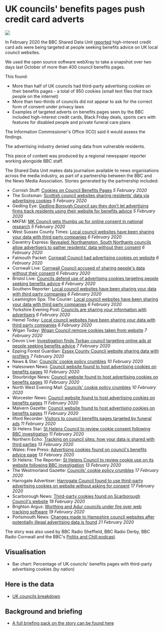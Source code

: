# UK councils' benefits pages push credit card adverts

![](https://ichef.bbci.co.uk/news/660/cpsprodpb/136B1/production/_110773597_cookies.jpg)

In February 2020 the BBC Shared Data Unit [reported](https://www.bbc.co.uk/news/uk-50504621) high-interest credit card ads were being targeted at people seeking benefits advice on UK local council websites.

We used the open source software webXray to take a snapshot over two days last October of more than 400 council benefits pages.

This found:

- More than half of UK councils had third-party advertising cookies on their benefits pages - a total of 950 cookies (small text files that track people on the internet)
- More than two-thirds of councils did not appear to ask for the correct form of consent under privacy laws
- Examples of targeted adverts on benefits pages seen by the BBC included high-interest credit cards, Black Friday deals, sports cars with features for disabled people and private funeral care plans

The Information Commissioner's Office (ICO) said it would assess the findings.

The advertising industry denied using data from vulnerable residents.

This piece of content was produced by a regional newspaper reporter working alongside BBC staff.

The Shared Data Unit makes data journalism available to news organisations across the media industry, as part of a partnership between the BBC and the News Media Association. Stories generated by the partnership included:

* Cornish Stuff: [Cookies on Council Benefits Pages](https://cornishstuff.com/2020/02/05/cookies-on-council-benefits-pages/) *5 February 2020*
* The Scotsman: [Scottish council websites sharing residents’ data via advertising cookies](https://www.scotsman.com/news/politics/scottish-council-websites-sharing-residents-data-via-advertising-cookies-1-5086326) *5 February 2020*
* Gedling Eye: [Gedling Borough Council say they don’t let advertising firms track residents using their website for benefits advice](https://www.gedlingeye.co.uk/news/gedling-borough-council-say-they-dont-let-advertising-firms-track-residents-using-their-website-for-benefits-advice/) *5 February 2020*
* MKFM: [MK Council gets thumbs up for online consent in national research](https://www.mkfm.com/news/local-news/2-3-of-councils-do-not-ask-for-correct-form-of-online-consent-but-mk-council-do/) *5 February 2020*
* West Sussex County Times: [Local council websites have been sharing your data with third party companies](https://www.wscountytimes.co.uk/news/read-this/local-council-websites-have-been-sharing-your-data-third-party-companies-1388028) *6 February 2020*
* Daventry Express: [Revealed: Northampton, South Northants councils allow advertisers to gather residents' data without their consent](https://www.daventryexpress.co.uk/news/politics/revealed-northampton-south-northants-councils-allow-advertisers-to-gather-residents-data-without-their-consent-1-9225602) *6 February 2020*
* Falmouth Packet: [Cornwall Council had advertising cookies on website](https://www.falmouthpacket.co.uk/news/18215315.cornwall-council-advertising-cookies-website/) *6 February 2020*
* Cornwall Live: [Cornwall Council accused of sharing people's data without their consent](https://www.cornwalllive.com/news/cornwall-news/cornwall-council-shared-peoples-data-3815273) *6 February 2020*
* Bristol Live: [Councils defend use of advertising cookies targeting people seeking benefits advice](https://www.bristolpost.co.uk/news/bristol-news/councils-defend-use-advertising-cookies-3818102) *6 February 2020*
* Southern Reporter: [Local council websites have been sharing your data with third party companies](https://www.thesouthernreporter.co.uk/news/read-this/local-council-websites-have-been-sharing-your-data-third-party-companies-1388028) *6 February 2020* 
* Leamington Spa: The Courier: [Local council websites have been sharing your data with third party companies](https://www.leamingtoncourier.co.uk/news/read-this/local-council-websites-have-been-sharing-your-data-third-party-companies-1388028) *6 February 2020*
* Yorkshire Evening Post: [Councils are sharing your information with advertisers](https://www.yorkshireeveningpost.co.uk/news/politics/councils-are-sharing-your-information-advertisers-1386236) *6 February 2020*
* Hemel Today: [Local council websites have been sharing your data with third party companies](https://www.hemeltoday.co.uk/news/read-this/local-council-websites-have-been-sharing-your-data-third-party-companies-1388028) *6 February 2020*
* Wigan Today: [Wigan Council remove cookies taken from website](https://www.wigantoday.net/news/people/wigan-council-remove-cookies-taken-from-website-1-10244091) *7 February 2020*
* Devon Live: [Investigation finds Torbay council targeting online ads at people seeking benefits advice](https://www.devonlive.com/news/devon-news/investigation-finds-torbay-council-targeting-3820898) *7 February 2020*
* Epping Forest Guardian: [Essex County Council website sharing data with profilers](https://www.eppingforestguardian.co.uk/news/18219975.essex-county-council-website-sharing-data-profilers/) *7 February 2020*
* News & Star: [Councils' cookie policy crumbles](https://www.newsandstar.co.uk/news/18220307.councils-cookie-policy-crumbles/) *10 February 2020*
* Halesowen News: [Council website found to host advertising cookies on benefits pages](https://www.halesowennews.co.uk/news/blackcountry/18223810.council-website-found-host-advertising-cookies-benefits-pages/) *10 February 2020*
* Stourbridge News: [Council website found to host advertising cookies on benefits pages](https://www.stourbridgenews.co.uk/news/18223810.council-website-found-host-advertising-cookies-benefits-pages/) *10 February 2020*
* North West Evening Mail: [Councils' cookie policy crumbles](https://www.nwemail.co.uk/news/18220308.councils-cookie-policy-crumbles/) *10 February 2020* 
* Worcester News: [Council website found to host advertising cookies on benefits pages](https://www.worcesternews.co.uk/news/regional/18223813.council-website-found-host-advertising-cookies-benefits-pages/) *11 February 2020*
* Malvern Gazette: [Council website found to host advertising cookies on benefits pages](https://www.malverngazette.co.uk/news/regional/18223813.council-website-found-host-advertising-cookies-benefits-pages/) *11 February 2020*
* Ilford Recorder: [Visitors to council benefits pages targeted by funeral ads](https://www.ilfordrecorder.co.uk/news/redbridge-council-website-advertising-cookies-1-6503937) *11 February 2020*
* St Helens Star: [St Helens Council to review cookie consent following BBC investigation](https://www.sthelensstar.co.uk/news/18227640.st-helens-council-review-cookie-consent-following-investigation/) *11 February 2020*
* Northern Echo: [Tracking on council sites: how your data is shared with third parties](https://www.thenorthernecho.co.uk/news/18230746.tracking-council-sites-data-shared-third-parties/) *13 February 2020*
* Wales: Free Press: [Advertising cookies found on council's benefits advice page](https://www.freepressseries.co.uk/news/18232252.advertising-cookies-found-councils-benefits-advice-page/) *13 February 2020*
* St Helens: The Reporter: [St Helens Council to review cookie use on its website following BBC investigation](https://www.sthelensreporter.co.uk/news/politics/st-helens-council-to-review-cookie-use-on-its-website-following-bbc-investigation-1-10254346) *13 February 2020*
* The Westmorland Gazette: [Councils' cookie policy crumbles](https://www.thewestmorlandgazette.co.uk/news/18220311.councils-cookie-policy-crumbles/) *17 February 2020* 
* Harrogate Advertiser: [Harrogate Council found to use third-party advertising cookies on website without asking for consent](https://www.harrogateadvertiser.co.uk/news/politics/council/harrogate-council-found-use-third-party-advertising-cookies-website-without-asking-consent-1743377) *17 February 2020*
* Scarborough News: [Third-party cookies found on Scarborough Council's website](https://www.thescarboroughnews.co.uk/news/politics/council/third-party-cookies-found-scarborough-councils-website-1884074) *19 February 2020*
* Brighton Argus: [Worthing and Adur councils under fire over web tracking software](https://www.theargus.co.uk/news/18243632.worthing-adur-councils-fire-web-tracking-software/) *19 February 2020*
* Portsmouth News: [Changes made to Hampshire council websites after potentially illegal advertising data is found](https://www.portsmouth.co.uk/news/politics/council/changes-made-hampshire-council-websites-after-potentially-illegal-advertising-data-found-1886590) *21 February 2020*

The story was also used by BBC Radio Sheffield, BBC Radio Derby, BBC Radio Cornwall and the BBC's [Politix and Chill podcast](https://www.bbc.co.uk/sounds/play/p0838lp9).

## Visualisation

* Bar chart: Percentage of UK councils' benefits pages with third-party advertising cookies (by nation)

## Here is the data 

* [UK councils breakdown](https://docs.google.com/spreadsheets/d/1llYNMbTDhIJ8T7Qd8JhT9uz2sCWLJywB/edit?dls=true#gid=1131741814)

## Background and briefing

* [A full briefing pack on the story can be found here](https://docs.google.com/document/d/10o7BgCyHqoLUqienJKkF8c0PYAahN04igRNT0oquj6c/edit)
